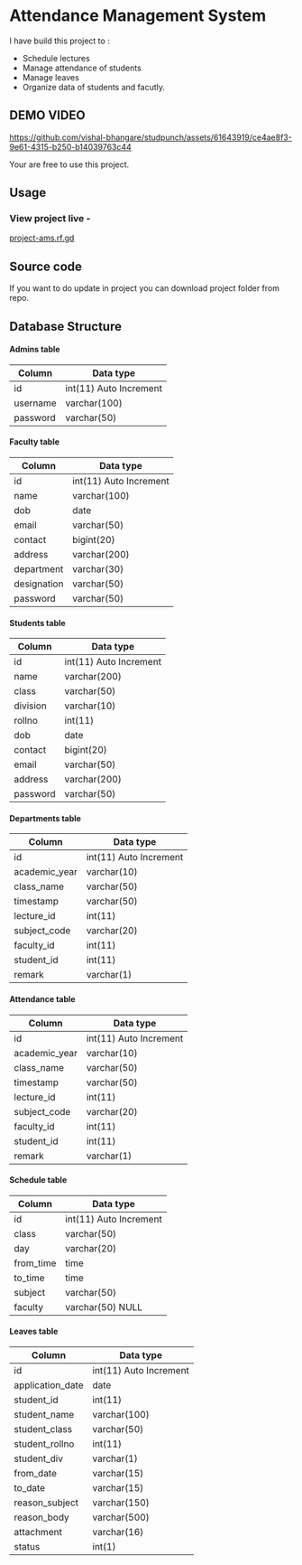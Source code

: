 
# Attendance Management System


I have build this project to :
- Schedule lectures
- Manage attendance of students
- Manage leaves
- Organize data of students and facutly.

## DEMO VIDEO



https://github.com/vishal-bhangare/studpunch/assets/61643919/ce4ae8f3-9e61-4315-b250-b14039763c44



Your are free to use this project.

## Usage

### View project live -
[project-ams.rf.gd](https://project-ams.rf.gd/)
## Source code

If you want to do update in project you can download project folder from repo.

## Database Structure

#### Admins table
|Column|Data type|
|------|--------|
|id	| int(11) Auto Increment	|
|username	| varchar(100)	|
|password	| varchar(50)|

#### Faculty table
|Column|Data type|
|------|--------|
|id	| int(11) Auto Increment	
|name	| varchar(100)	
|dob	| date	
|email	| varchar(50)	
|contact	| bigint(20)	
|address	| varchar(200)	
|department	| varchar(30)	
|designation	| varchar(50)	
|password	| varchar(50)

#### Students table
|Column|Data type|
|------|--------|
|id|	int(11) Auto Increment	|
|name	| varchar(200)	|
|class	| varchar(50)	|
|division	| varchar(10)	|
|rollno	|int(11)	|
|dob	| date	|
|contact	| bigint(20)	|
|email	| varchar(50)|	
|address	| varchar(200)|	
|password	| varchar(50)|

#### Departments table
|Column|Data type|
|------|--------|
|id	| int(11) Auto Increment	|
|academic_year	| varchar(10)	|
|class_name	| varchar(50)	|
|timestamp	| varchar(50)|
|lecture_id	| int(11)	|
|subject_code	| varchar(20)	|
|faculty_id	| int(11)	|
|student_id	| int(11)	|
|remark	| varchar(1)|

#### Attendance table
|Column|Data type|
|------|--------|
|id	| int(11) Auto Increment	|
|academic_year	| varchar(10)	|
|class_name	| varchar(50)	|
|timestamp	| varchar(50)	|
|lecture_id	| int(11)	|
|subject_code	| varchar(20)	|
|faculty_id	| int(11)	|
|student_id	| int(11)	|
|remark	| varchar(1)|

#### Schedule table
|Column|Data type|
|------|--------|
|id	| int(11) Auto Increment	|
|class	| varchar(50)	|
|day	| varchar(20)	|
|from_time	| time	|
|to_time	| time	|
|subject	| varchar(50)	|
|faculty	| varchar(50) NULL|

#### Leaves table
|Column|Data type|
|------|--------|
|id	| int(11) Auto Increment	|
|application_date	| date	|
|student_id	| int(11)	|
|student_name	| varchar(100)	|
|student_class	| varchar(50)	|
|student_rollno	| int(11)	|
|student_div	| varchar(1)	|
|from_date	| varchar(15)	|
|to_date	| varchar(15)	|
|reason_subject	| varchar(150)	|
|reason_body	| varchar(500)	|
|attachment	| varchar(16)	|
|status	| int(1)|
